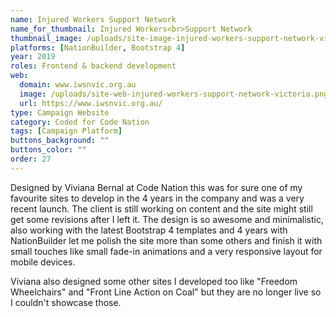 ```yaml
---
name: Injured Workers Support Network
name_for_thumbnail: Injured Workers<br>Support Network
thumbnail_image: /uploads/site-image-injured-workers-support-network-victoria.jpg
platforms: [NationBuilder, Bootstrap 4]
year: 2019
roles: Frontend & backend development
web:
  domain: www.iwsnvic.org.au
  image: /uploads/site-web-injured-workers-support-network-victoria.png
  url: https://www.iwsnvic.org.au/
type: Campaign Website
category: Coded for Code Nation
tags: [Campaign Platform]
buttons_background: ""
buttons_color: ""
order: 27
---
```


Designed by Viviana Bernal at Code Nation this was for sure one of my favourite sites to develop in the 4 years in the company and was a very recent launch. The client is still working on content and the site might still get some revisions after I left it. The design is so awesome and minimalistic, also working with the latest Bootstrap 4 templates and 4 years with NationBuilder let me polish the site more than some others and finish it with small touches like small fade-in animations and a very responsive layout for mobile devices.

Viviana also designed some other sites I developed too like "Freedom Wheelchairs" and "Front Line Action on Coal" but they are no longer live so I couldn't showcase those.